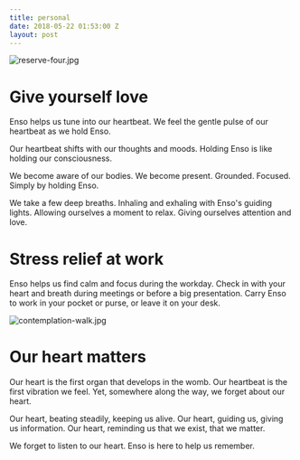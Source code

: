 ```yaml
---
title: personal
date: 2018-05-22 01:53:00 Z
layout: post
---
```


![reserve-four.jpg](/uploads/reserve-four.jpg)

# Give yourself love

Enso helps us tune into our heartbeat. We feel the gentle pulse of our heartbeat as we hold Enso. 

Our heartbeat shifts with our thoughts and moods. Holding Enso is like holding our consciousness.

We become aware of our bodies. We become present. Grounded. Focused. Simply by holding Enso. 

We take a few deep breaths. Inhaling and exhaling with Enso's guiding lights. Allowing ourselves a moment to relax. Giving ourselves attention and love. 

# Stress relief at work 

Enso helps us find calm and focus during the workday. Check in with your heart and breath during meetings or before a big presentation. Carry Enso to work in your pocket or purse, or leave it on your desk. 

![contemplation-walk.jpg](/uploads/contemplation-walk.jpg)

# Our heart matters 

Our heart is the first organ that develops in the womb. Our heartbeat is the first vibration we feel. Yet, somewhere along the way, we forget about our heart. 

Our heart, beating steadily, keeping us alive. Our heart, guiding us, giving us information. Our heart, reminding us that we exist, that we matter.

We forget to listen to our heart. Enso is here to help us remember. 
